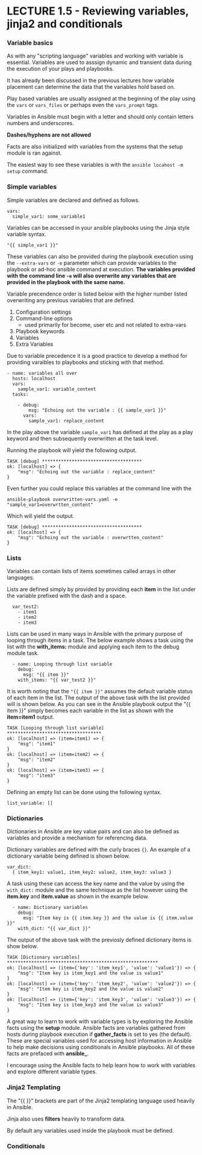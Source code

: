 # LECTURE 1.5 - Reviewing variables, jinja2 and conditionals

### Variable basics

As with any "scripting language" variables and working with variable is essential. Variables are used to asssign dynamic and transient data during the execution of your plays  and playbooks. 

It has already been discussed in the previous lectures how variable placement can determine the data that the variables hold based on.

Play based variables are usually assigned at the beginning of the play using the ```vars``` or ```vars_files``` or perhaps even the ```vars_prompt``` tags.

Variables in Ansible must begin with a letter and should only contain letters numbers and underscores. 

**Dashes/hyphens are not allowed**

Facts are also initialized with variables from the systems that the setup module is ran against.

The easiest way to see these variables is with the ```ansible locahost -m setup``` command.

### Simple variables

Simple variables are declared and defined as follows.

```
vars:
  simple_var1: some_variable1
```

Variables can be accessed in your ansible playbooks using the Jinja style variable syntax.

```"{{ simple_var1 }}"```

These variables can also be provided during the playbooik execution using the ```--extra-vars``` or ```-e``` parameter which can provide variables to the playbook or ad-hoc ansible command at execution. **The variables provided with the command line ```-e``` will also overwrite any variables that are provided in the playbook with the same name.**

Variable precendence order is listed below with the higher number listed overwriting any previous variables that are defined.

1. Configuration settings
2. Command-line options
    * used primarily for become, user etc and not related to extra-vars
3. Playbook keywords
4. Variables
5. Extra Variables

Due to variable precedence it is a good practice to develop a method for providing varaibles to playbooks and sticking with that method.

```
- name: variables all over
  hosts: localhost
  vars:
    sample_var1: variable_content
  tasks:
    
    - debug:
        msg: "Echoing out the variable : {{ sample_var1 }}"
      vars:
        sample_var1: replace_content
```

In the play above the variable ```sample_var1``` has defined at the play as a play keyword and then subsequently overwritten at  the task level.

Running the playbook will yield the following output.

```
TASK [debug] *************************************
ok: [localhost] => {
    "msg": "Echoing out the variable : replace_content"
}
```

Even further you could replace this variables at the command line with the 

```ansible-playbook overwritten-vars.yaml -e "sample_var1=overwrtten_content"```

Which will yield the output.

```
TASK [debug] *************************************
ok: [localhost] => {
    "msg": "Echoing out the variable : overwrtten_content"
}
```

### Lists

Variables can contain lists of items sometimes called arrays in other languages.

Lists are defined simply by provided by providing each **item** in the list under the variable prefixed with the dash and a space.

```
  var_test2:
    - item1
    - item2
    - item3
```

Lists can be used in many ways in Ansible with the primary purpose of looping through items in a task. The below example shows a task using the list with the **with_items:** module and applying each item to the debug module task.

```
  - name: Looping through list variable
    debug:
      msg: "{{ item }}"
    with_items: "{{ var_test2 }}"
```

It is worth noting that the ```"{{ item }}"``` assumes the default variable status of each item in the list. The output of the above task with the list provided will is shown below. As you can see in the Ansible playbook output the "{{ item }}" simply becomes each variable in the list as shown with the **item=item1** output.

```
TASK [Looping through list variable] ***********************************
ok: [localhost] => (item=item1) => {
    "msg": "item1"
}
ok: [localhost] => (item=item2) => {
    "msg": "item2"
}
ok: [localhost] => (item=item3) => {
    "msg": "item3"
}
```

Defining an empty list can be done using the following syntax.

```list_variable: []```

### Dictionaries

Dictionaries in Ansible are key value pairs and can also be defined as variables and provide a mechanism for referencing data.

Dictionary variables are defined with the curly braces ```{}```. An example of a dictionary variable being defined is shown below.

```
var_dict:
  { item_key1: value1, item_key2: value2, item_key3: value3 }
```

A task using these can access the key name and the value by using the ```with_dict:``` module and the same technique as the list however using the **item.key** and **item.value** as shown in the example below.

```
  - name: Dictionary variables
    debug:
      msg: "Item key is {{ item.key }} and the value is {{ item.value }}"
    with_dict: "{{ var_dict }}"
```

The output of the above task with the previosly defined dictionary items is show below.

```
TASK [Dictionary variables] ********************************************************
ok: [localhost] => (item={'key': 'item_key1', 'value': 'value1'}) => {
    "msg": "Item key is item_key1 and the value is value1"
}
ok: [localhost] => (item={'key': 'item_key2', 'value': 'value2'}) => {
    "msg": "Item key is item_key2 and the value is value2"
}
ok: [localhost] => (item={'key': 'item_key3', 'value': 'value3'}) => {
    "msg": "Item key is item_key3 and the value is value3"
}
```

A great way to learn to work with variable types is by exploring the Ansible facts using the **setup** module. Ansible facts are variables gathered from hosts during playbook execution if **gather_facts** is set to yes (the default). These are special variables used for accessing host information in Ansible to help make decisions using conditionals in Ansible playbooks. All of these facts are prefaced with **ansible_**.

I encourage using the Ansible facts to help learn how to work with variables and explore different variable types.

### Jinja2 Templating

The "{{ }}" brackets are part of the Jinja2 templating language used heavily in Ansible.

Jinja also uses **filters** heavily to transform data.

By default any variables used inside the playbook must be defined.



### Conditionals
